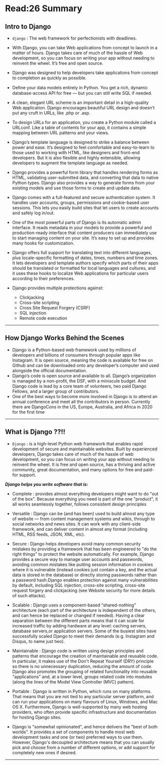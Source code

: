 # Read:26 Summary 
## Intro to Django
* `django` : The web framework for perfectionists with deadlines.
* With Django, you can take Web applications from concept to launch in a matter of hours. Django takes care of much of the hassle of Web development, so you
can focus on writing your app without needing to reinvent the wheel. It’s free and open source.
* Django was designed to help developers take applications from concept to completion as quickly as possible.
* Deﬁne your data models entirely in Python. You get a rich, dynamic database-access API for free — but you can still write SQL if needed.
* A clean, elegant URL scheme is an important detail in a high-quality Web application. Django encourages beautiful URL design and doesn’t put any cruft 
in URLs, like .php or .asp.
* To design URLs for an application, you create a Python module called a URLconf. Like a table of contents for your app, it contains a simple mapping
between URL patterns and your views.
* Django’s template language is designed to strike a balance between power and ease. It’s designed to feel comfortable and easy-to-learn to those used
to working with HTML, like designers and front-end developers. But it is also flexible and highly extensible, allowing developers to augment the template 
language as needed.
* Django provides a powerful form library that handles rendering forms as HTML, validating user-submitted data, and converting that data to native
Python types. Django also provides a way to generate forms from your existing models and use those forms to create and update data.
* Django comes with a full-featured and secure authentication system. It handles user accounts, groups, permissions and cookie-based user sessions. This lets
you easily build sites that let users to create accounts and safely log in/out.
* One of the most powerful parts of Django is its automatic admin interface. It reads metadata in your models to provide a powerful and production-ready 
interface that content producers can immediately use to start managing content on your site. It’s easy to set up and provides many hooks for customization.
* Django offers full support for translating text into different languages, plus locale-specific formatting of dates, times, numbers and time zones. It lets 
developers and template authors specify which parts of their apps should be translated or formatted for local languages and cultures, and it uses these hooks
to localize Web applications for particular users according to their preferences.
* Django provides multiple protections against:

  * Clickjacking
  * Cross-site scripting
  * Cross Site Request Forgery (CSRF)
  * SQL injection
  * Remote code execution
--------------------------------------------------------------------------------------------------------------------------------------------------------------------
## How Django Works Behind the Scenes
* Django is a Python-based web framework used by millions of developers and billions of consumers through popular apps like Instagram. It is open 
source, meaning the code is available for free on Github and can be downloaded onto any developer’s computer and used alongside the official documentation.
* Django’s code is open source and available to all. Django’s organization is managed by a non-profit, the DSF, with a miniscule budget. And Django code 
is lead by a core team of volunteers, two paid Django Fellows, and a larger group of contributors.
* One of the best ways to become more involved in Django is to attend an annual conference and meet all the contributors in person. Currently there are 
DjangoCons in the US, Europe, Australia, and Africa in 2020 for the first time
------------------------------------------------------------------------------------------------------------------------------------------------------------------
## What is Django ??!!
* `Django` : is a high-level Python web framework that enables rapid development of secure and maintainable websites. Built by experienced developers, Django takes
care of much of the hassle of web development, so you can focus on writing your app without needing to reinvent the wheel. It is free and open
source, has a thriving and active community, great documentation, and many options for free and paid-for support. 


***Django helps you write software that is:***


  * Complete : provides almost everything developers might want to do "out of the box". Because everything you need is part of the one "product", it all works 
  seamlessly together, follows consistent design principles

  * Versatile : Django can be (and has been) used to build almost any type of website — from content management systems and wikis, through to social networks 
  and news sites. It can work with any client-side framework, and can deliver content in almost any format (including HTML, RSS feeds, JSON, XML, etc). 
  * Secure : Django helps developers avoid many common security mistakes by providing a framework that has been engineered to "do the right things" to 
  protect the website automatically. For example, Django provides a secure way to manage user accounts and passwords, avoiding common mistakes like
  putting session information in cookies where it is vulnerable (instead cookies just contain a key, and the actual data is stored in the database) or
  directly storing passwords rather than a password hash.Django enables protection against many vulnerabilities by default, including SQL injection,
  cross-site scripting, cross-site request forgery and clickjacking (see Website security for more details of such attacks).
  * Scalable : Django uses a component-based “shared-nothing” architecture (each part of the architecture is independent of the others, and can hence be
  replaced or changed if needed). Having a clear separation between the different parts means that it can scale for increased traffic by adding hardware at
  any level: caching servers, database servers,or application servers. Some of the busiest sites have successfully scaled Django to meet their
  demands (e.g. Instagram and Disqus, to name just two).
  * Maintainable : Django code is written using design principles and patterns that encourage the creation of maintainable and reusable code. In particular,
  it makes use of the Don't Repeat Yourself (DRY) principle so there is no unnecessary duplication, reducing the amount of code. Django also promotes the
  grouping of related functionality into reusable "applications" and, at a lower level, groups related code into modules (along the lines of the Model
  View Controller (MVC) pattern).
  * Portable : Django is written in Python, which runs on many platforms. That means that you are not tied to any particular server platform, and can run
  your applications on many flavours of Linux, Windows, and Mac OS X. Furthermore, Django is well-supported by many web hosting providers, who often
  provide specific infrastructure and documentation for hosting Django sites.
* Django is "somewhat opinionated", and hence delivers the "best of both worlds". It provides a set of components to handle most web development tasks
and one (or two) preferred ways to use them. However, Django's decoupled architecture means that you can usually pick and choose from a number of 
different options, or add support for completely new ones if desired.
----------------------------------------------------------------------------------------------------------------------------------------------------------------------

  
















